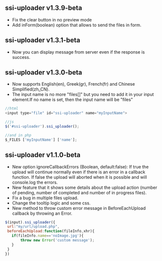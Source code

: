 ## ssi-uploader v1.3.9-beta
 * Fix the clear button in no preview mode
 * Add inForm(boolean) option that allows to send the files in form.
 

## ssi-uploader v1.3.1-beta
 * Now you can display message from server even if the response is success.

 
## ssi-uploader v1.3.0-beta
 * Now supports English(en), Greek(gr), French(fr) and Chinese Simplified(zh_CN).
 * The input name is no more "files[]" but you need to add it in your input element.If no name is set, then the input name will be "files"
 
  ```javascript
//html
<input type="file" id="ssi-uploader" name="myInputName">

//js
$('#ssi-uploader').ssi_uploader();

//and in php
$_FILES ['myInputName'] ['name'];
  ```

## ssi-uploader v1.1.0-beta
 * New option ignoreCallbackErrors (Boolean, default:false): If true the upload will continue normally even if there is an error in a callback function. If false the upload will aborted when it is possible and will console.log the errors.
 * New feature that it shows some details about the upload action (number of pending, number of completed and number of in progress files).
 * Fix a bug in multiple files upload.
 * Change the tooltip logic and some css.
 * New method to throw custom error message in BeforeEachUpload callback by throwing an Error.
 
 ```javascript
$(input).ssi_uploader({
  url:"my/url/upload.php",
  beforeEachUpload:function(fileInfo,xhr){
    if(fileInfo.name=='noImage.jpg'){
        throw new Error('custom message');
    }
  }
})
 ```
